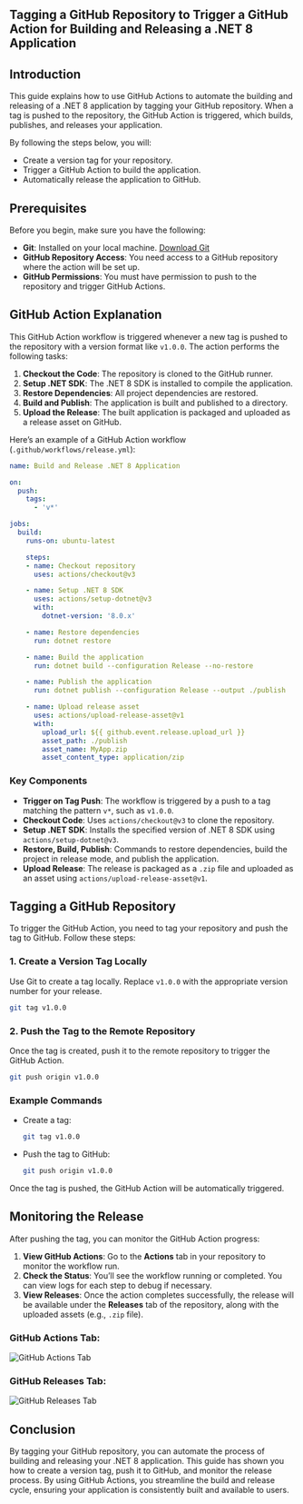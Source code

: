 ## Tagging a GitHub Repository to Trigger a GitHub Action for Building and Releasing a .NET 8 Application

## Introduction

This guide explains how to use GitHub Actions to automate the building and releasing of a .NET 8 application by tagging your GitHub repository. When a tag is pushed to the repository, the GitHub Action is triggered, which builds, publishes, and releases your application.

By following the steps below, you will:
- Create a version tag for your repository.
- Trigger a GitHub Action to build the application.
- Automatically release the application to GitHub.

## Prerequisites

Before you begin, make sure you have the following:

- **Git**: Installed on your local machine. [Download Git](https://git-scm.com/downloads)
- **GitHub Repository Access**: You need access to a GitHub repository where the action will be set up.
- **GitHub Permissions**: You must have permission to push to the repository and trigger GitHub Actions.

## GitHub Action Explanation

This GitHub Action workflow is triggered whenever a new tag is pushed to the repository with a version format like `v1.0.0`. The action performs the following tasks:

1. **Checkout the Code**: The repository is cloned to the GitHub runner.
2. **Setup .NET SDK**: The .NET 8 SDK is installed to compile the application.
3. **Restore Dependencies**: All project dependencies are restored.
4. **Build and Publish**: The application is built and published to a directory.
5. **Upload the Release**: The built application is packaged and uploaded as a release asset on GitHub.

Here’s an example of a GitHub Action workflow (`.github/workflows/release.yml`):

```yaml
name: Build and Release .NET 8 Application

on:
  push:
    tags:
      - 'v*'

jobs:
  build:
    runs-on: ubuntu-latest

    steps:
    - name: Checkout repository
      uses: actions/checkout@v3

    - name: Setup .NET 8 SDK
      uses: actions/setup-dotnet@v3
      with:
        dotnet-version: '8.0.x'

    - name: Restore dependencies
      run: dotnet restore

    - name: Build the application
      run: dotnet build --configuration Release --no-restore

    - name: Publish the application
      run: dotnet publish --configuration Release --output ./publish

    - name: Upload release asset
      uses: actions/upload-release-asset@v1
      with:
        upload_url: ${{ github.event.release.upload_url }}
        asset_path: ./publish
        asset_name: MyApp.zip
        asset_content_type: application/zip
```

### Key Components

- **Trigger on Tag Push**: The workflow is triggered by a push to a tag matching the pattern `v*`, such as `v1.0.0`.
- **Checkout Code**: Uses `actions/checkout@v3` to clone the repository.
- **Setup .NET SDK**: Installs the specified version of .NET 8 SDK using `actions/setup-dotnet@v3`.
- **Restore, Build, Publish**: Commands to restore dependencies, build the project in release mode, and publish the application.
- **Upload Release**: The release is packaged as a `.zip` file and uploaded as an asset using `actions/upload-release-asset@v1`.

## Tagging a GitHub Repository

To trigger the GitHub Action, you need to tag your repository and push the tag to GitHub. Follow these steps:

### 1. Create a Version Tag Locally

Use Git to create a tag locally. Replace `v1.0.0` with the appropriate version number for your release.

```bash
git tag v1.0.0
```

### 2. Push the Tag to the Remote Repository

Once the tag is created, push it to the remote repository to trigger the GitHub Action.

```bash
git push origin v1.0.0
```

### Example Commands

- Create a tag:
  ```bash
  git tag v1.0.0
  ```
  
- Push the tag to GitHub:
  ```bash
  git push origin v1.0.0
  ```

Once the tag is pushed, the GitHub Action will be automatically triggered.

## Monitoring the Release

After pushing the tag, you can monitor the GitHub Action progress:

1. **View GitHub Actions**: Go to the **Actions** tab in your repository to monitor the workflow run.
2. **Check the Status**: You’ll see the workflow running or completed. You can view logs for each step to debug if necessary.
3. **View Releases**: Once the action completes successfully, the release will be available under the **Releases** tab of the repository, along with the uploaded assets (e.g., `.zip` file).

### GitHub Actions Tab:
![GitHub Actions Tab](https://example.com/github-actions-image)

### GitHub Releases Tab:
![GitHub Releases Tab](https://example.com/github-releases-image)

## Conclusion

By tagging your GitHub repository, you can automate the process of building and releasing your .NET 8 application. This guide has shown you how to create a version tag, push it to GitHub, and monitor the release process. By using GitHub Actions, you streamline the build and release cycle, ensuring your application is consistently built and available to users.